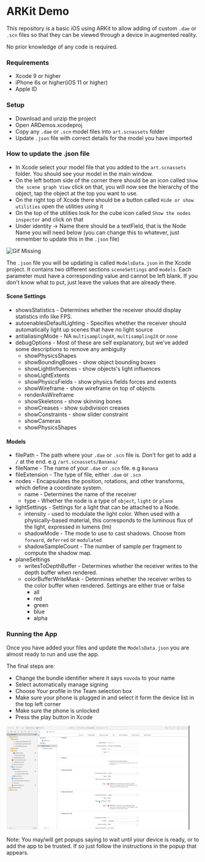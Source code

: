 # ARKit Demo

This repository is a basic iOS using ARKit to allow adding of custom `.dae` or `.scn` files so that they can be viewed through a device in augmented reality.

No prior knowledge of any code is required.

### Requirements

- Xcode 9 or higher
- iPhone 6s or higher(iOS 11 or higher)
- Apple ID

### Setup

- Download and unzip the project
- Open ARDemos.xcodeproj
- Copy any `.dae` or `.scn` model files into `art.scnassets` folder
- Update `.json` file with correct details for the model you have imported

### How to update the .json file

- In Xcode select your model file that you added to the `art.scnassets` folder. You should see your model in the main window.
- On the left bottom side of the corner there should be an icon called `Show the scene graph View` click on that, you will now see the hierarchy of the object, tap the object at the top you want to use.
- On the right top of Xcode there should be a button called `Hide or show utilities` open the utilities using it
- On the top of the utilities look for the cube icon called `Show the nodes inspector` and click on that
- Under identity -> Name there should be a textField, that is the Node Name you will need below (you can change this to whatever, just remember to update this in the `.json` file)

![Gif Missing](/ARDemos/UpdateNodeName.gif)

The `.json` file you will be updating is called `ModelsData.json` in the Xcode project. It contains two different sections `sceneSettings` and `models`. Each parameter must have a corresponding value and cannot be left blank. If you don't know what to put, just leave the values that are already there.

#### Scene Settings

- showsStatistics - Determines whether the receiver should display statistics info like FPS.
- autoenablesDefaultLighting - Specifies whether the receiver should automatically light up scenes that have no light source
- antialiasingMode - NA `multisampling4X`, `multisampling2X` or `none`
- debugOptions - Most of these are self explanatory, but we've added some descriptions to remove any ambiguity
  - showPhysicsShapes
  - showBoundingBoxes - show object bounding boxes
  - showLightInfluences - show objects's light influences
  - showLightExtents
  - showPhysicsFields - show physics fields forces and extents
  - showWireframe - show wireframe on top of objects
  - renderAsWireframe
  - showSkeletons - show skinning bones
  - showCreases - show subdivision creases
  - showConstraints - show slider constraint
  - showCameras
  - showPhysicsShapes

#### Models

- filePath - The path where your `.dae` or `.scn` file is. Don't for get to add a `/` at the end. e.g `/art.scnassets/Banana/`
- fileName - The name of your `.dae` or `.scn` file. e.g `Banana`
- fileExtension - The type of file, either `.dae` or `.scn`
- nodes - Encapsulates the position, rotations, and other transforms, which define a coordinate system.
  - name - Determines the name of the receiver
  - type - Whether the node is a type of `object`, `light` or `plane`
- lightSettings - Settings for a light that can be attached to a Node.
  - intensity - used to modulate the light color. When used with a physically-based material, this corresponds to the luminous flux of the light, expressed in lumens (lm)
  - shadowMode - The mode to use to cast shadows. Choose from `forward`, `deferred` or `modulated`
  - shadowSampleCount - The number of sample per fragment to compute the shadow map.
- planeSettings
  - writesToDepthBuffer - Determines whether the receiver writes to the depth buffer when rendered.
  - colorBufferWriteMask - Determines whether the receiver writes to the color buffer when rendered. Settings are either true or false
    - all
    - red
    - green
    - blue
    - alpha

### Running the App

Once you have added your files and update the `ModelsData.json` you are almost ready to run and use the app.

The final steps are:

- Change the bundle identifier where it says `novoda` to your name
- Select automatically manage signing
- Choose Your profile in the Team selection box
- Make sure your phone is plugged in and select it form the device list in the top left corner
- Make sure the phone is unlocked
- Press the play button in Xcode

![Gif Missing](/ARDemos/SetupToRunApp.gif)

Note: You may/will get popups saying to wait until your device is ready, or to add the app to be trusted. If so just follow the instructions in the popup that appears.
